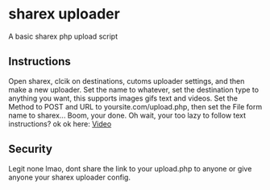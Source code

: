 # sharex uploader
A basic sharex php upload script

## Instructions

Open sharex, clcik on destinations, cutoms uploader settings, and then make a new uploader. Set the name to whatever, set the destination type to anything you want, this supports images gifs text and videos. Set the Method to POST and URL to yoursite.com/upload.php, then set the File form name to sharex... Boom, your done. Oh wait, your too lazy to follow text instructions? ok ok here: [Video](https://user-images.githubusercontent.com/67392184/111854626-6a72f200-88dd-11eb-92eb-d7a23e820b56.mp4)


## Security

Legit none lmao, dont share the link to your upload.php to anyone or give anyone your sharex uploader config.
